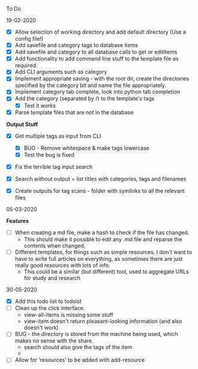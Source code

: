To Do

19-02-2020

* [x] Allow selection of working directory and add default directory (Use a config file!)
* [x] Add savefile and category tags to database items
* [x] Add savefile and category to all database calls to get or edititems
* [x] Add functionality to add command line stuff to the template file as required.
* [x] Add CLI arguments such as category
* [x] Implement appropriate saving - with the root dir, create the directories specified by the category bit and name the file appropriately.
* [x] Implement category tab complete, look into python tab completion
* [x] Add the category (separated by /) to the template's tags 
	* [x] Test it works
* [x] Parse template files that are not in the database

__Output Stuff__
* [x] Get multiple tags as input from CLI
	* [x] BUG - Remove whitespace & make tags lowercase
	* [x] Test the bug is fixed
* [x] Fix the terrible tag input search
* [x] Search without output = list titles with categories, tags and filenames
* [x] Create outputs for tag scans - folder with symlinks to all the relevant files 


05-03-2020

__Features__

* [ ] When creating a md file, make a hash to check if the file has changed.
	* This should make it possible to edit any .md file and reparse the contents when changed.
* [ ] Different templates, for things such as simple resources. I don't want to have to write full articles on everything, as sometimes there are just really good resources with lots of info.
	* This could be a similar (but different) tool, used to aggregate URLs for study and research

30-05-2020

* [x] Add this todo list to todoist
* [ ] Clean up the click interface:	
	* view-all-items is missing some stuff
	* view-item doesn't return pleasant-looking information (and also doesn't work)
* [ ] BUG - the directory is stored from the machine being used, which makes no sense with the share.
	* search should also give the tags of the item
	* 
* [ ] Allow for 'resources' to be added with add-resource